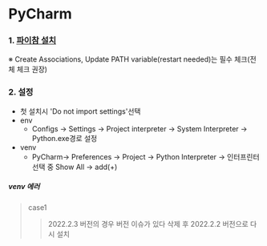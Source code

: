 # PyCharm
### 1. <a href="https://www.jetbrains.com/ko-kr/pycharm/download/#section=windows">파이참 설치</a>
※ Create Associations, Update PATH variable(restart needed)는 필수 체크(전체 체크 권장)
### 2. 설정
- 첫 설치시 'Do not import settings'선택
- env
  - Configs → Settings → Project interpreter → System Interpreter → Python.exe경로 설정
- venv
  - PyCharm-> Preferences -> Project -> Python Interpreter -> 인터프린터 선택 중 Show All → add(+)
##### venv 에러
> case1
>> 2022.2.3 버전의 경우 버전 이슈가 있다 삭제 후 2022.2.2 버전으로 다시 설치
>